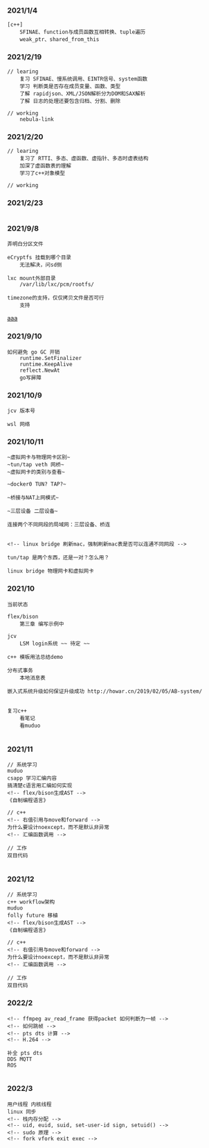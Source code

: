 ### 2021/1/4
```
[c++]
    SFINAE、function与成员函数互相转换、tuple遍历
    weak_ptr、shared_from_this
```

### 2021/2/19
```
// learing
    复习 SFINAE、慢系统调用、EINTR信号、system函数
    学习 判断类是否存在成员变量、函数、类型
    了解 rapidjson、XML/JSON解析分为DOM和SAX解析
    了解 日志的处理还要包含归档、分割、删除

// working
    nebula-link
```

### 2021/2/20
```
// learing
    复习了 RTTI、多态、虚函数、虚指针、多态时虚表结构
    加深了虚函数表的理解
    学习了c++对象模型

// working

```

### 2021/2/23
```

```

### 2021/9/8
```
弄明白分区文件

eCryptfs 挂载到哪个目录
    无法解决，问sd侧

lxc mount外部目录
    /var/lib/lxc/pcm/rootfs/

timezone的支持，仅仅拷贝文件是否可行
    支持

```

[aaa](https://baidu.com)

### 2021/9/10
```
如何避免 go GC 开销
    runtime.SetFinalizer
    runtime.KeepAlive
    reflect.NewAt
    go写屏障

```

### 2021/10/9
```
jcv 版本号

wsl 网络
```

### 2021/10/11
```
~虚拟网卡与物理网卡区别~
~tun/tap veth 网桥~
~虚拟网卡的类别与查看~

~docker0 TUN? TAP?~

~桥接与NAT上网模式~

~三层设备 二层设备~

连接两个不同网段的局域网：三层设备、桥连


<!-- linux bridge 刷新mac，强制刷新mac表是否可以连通不同网段 -->

tun/tap 是两个东西，还是一对？怎么用？

linux bridge 物理网卡和虚拟网卡

```

### 2021/10
```
当前状态

flex/bison
    第三章 编写示例中

jcv
    LSM login系统 ~~ 待定 ~~

c++ 模板用法总结demo

分布式事务
    本地消息表

嵌入式系统升级如何保证升级成功 http://howar.cn/2019/02/05/AB-system/


复习c++
    看笔记
    看muduo


```

### 2021/11
```
// 系统学习
muduo
csapp 学习汇编内容
搞清楚c语言用汇编如何实现
<!-- flex/bison生成AST -->
《自制编程语言》

// c++
<!-- 右值引用与move和forward -->
为什么要设计noexcept，而不是默认非异常
<!-- 汇编函数调用 -->

// 工作
双目代码


```

### 2021/12
```
// 系统学习
c++ workflow架构
muduo
folly future 移植
<!-- flex/bison生成AST -->
《自制编程语言》

// c++
<!-- 右值引用与move和forward -->
为什么要设计noexcept，而不是默认非异常
<!-- 汇编函数调用 -->

// 工作
双目代码

```

### 2022/2
```
<!-- ffmpeg av_read_frame 获得packet 如何判断为一帧 -->
<!-- 如何跳帧 -->
<!-- pts dts 计算 -->
<!-- H.264 -->

补全 pts dts
DDS MQTT
ROS


```

### 2022/3
```
用户线程 内核线程
linux 同步
<!-- 栈内存分配 -->
<!-- uid, euid, suid, set-user-id sign, setuid() -->
<!-- sudo 原理 -->
<!-- fork vfork exit exec -->

```

